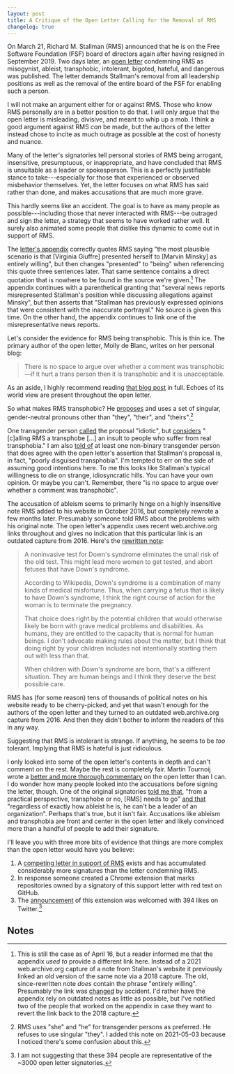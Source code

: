 ```yaml
---
layout: post
title: A Critique of the Open Letter Calling for the Removal of RMS
changelog: true
---
```


On March 21, Richard M. Stallman (RMS) announced that he is on the Free Software
Foundation (FSF) board of directors again after having resigned in September 2019.  Two
days later, an [open letter][] condemning RMS as misogynist, ableist, transphobic,
intolerant, bigoted, hateful, and dangerous was published.  The letter demands Stallman's
removal from all leadership positions as well as the removal of the entire board of the
FSF for enabling such a person.

I will not make an argument either for or against RMS.  Those who know RMS personally are
in a better position to do that.  I will only argue that the open letter is misleading,
divisive, and meant to whip up a mob.  I think a good argument against RMS *can* be made,
but the authors of the letter instead chose to incite as much outrage as possible at the
cost of honesty and nuance.

Many of the letter's signatories tell personal stories of RMS being arrogant, insensitive,
presumptuous, or inappropriate, and have concluded that RMS is unsuitable as a leader or
spokesperson.  This is a perfectly justifiable stance to take---especially for those that
experienced or observed misbehavior themselves.  Yet, the letter focuses on what RMS has
said rather than done, and makes accusations that are much more grave.

This hardly seems like an accident.  The goal is to have as many people as
possible---including those that never interacted with RMS---be outraged and sign the
letter, a strategy that seems to have worked rather well.  It surely also animated some
people that dislike this dynamic to come out in support of RMS.

The [letter's appendix][open-letter-appendix] correctly quotes RMS saying "the most
plausible scenario is that [Virginia Giuffre] presented herself to [Marvin Minsky] as
entirely willing", but then changes "presented" to "being" when referencing this quote
three sentences later.  That same sentence contains a direct quotation  that is nowhere to
be found in the source we're given.[^2021-04-16-update]
The appendix continues with a parenthetical granting
that "several news reports misrepresented Stallman's position while discussing allegations
against Minsky", but then asserts that "Stallman has previously expressed opinions that
were consistent with the inaccurate portrayal."  No source is given this time.  On the
other hand, the appendix continues to link one of the misrepresentative news reports.

Let's consider the evidence for RMS being transphobic.  This is thin ice.  The primary
author of the open letter, Molly de Blanc, writes on her personal blog:

> There is no space to argue over whether a comment was transphobic—if it hurt a trans
> person then it is transphobic and it is unacceptable.  

As an aside, I highly recommend reading [that blog post][] in full.  Echoes of its world
view are present throughout the open letter.

So what makes RMS transphobic?  He [proposes][genderless-pronouns] and uses a set of
singular, gender-neutral pronouns other than "they", "their", and
"theirs".[^2021-05-03-update]

One transgender person [called][leah-rowe] the proposal "idiotic", but
[considers][leah-rowe] "[c]alling RMS a transphobe […] an insult to people who suffer from
real transphobia."  I am also [told of][fucking-transphobic] at least one non-binary
transgender person that does agree with the open letter's assertion that Stallman's
proposal is, in fact, "poorly disguised transphobia".  I'm tempted to err on the side of
assuming good intentions here.  To me this looks like Stallman's typical willingness to
die on strange, idiosyncratic hills.  You can have your own opinion.  Or maybe you can't.
Remember, there "is no space to argue over whether a comment was transphobic".

The accusation of ableism seems to primarily hinge on a highly insensitive note RMS added
to his website in October 2016, but completely rewrote a few months later.  Presumably
someone told RMS about the problems with his original note.  The open letter's appendix
uses recent web.archive.org links throughout and gives no indication that this particular
link is an outdated capture from 2016.  Here's the [rewritten note][]:

>   A noninvasive test for Down's syndrome eliminates the small risk of the old test.
>   This might lead more women to get tested, and abort fetuses that have Down's syndrome.
>
>   According to Wikipedia, Down's syndrome is a combination of many kinds of medical
>   misfortune.  Thus, when carrying a fetus that is likely to have Down's syndrome, I
>   think the right course of action for the woman is to terminate the pregnancy.
>
>   That choice does right by the potential children that would otherwise likely be born
>   with grave medical problems and disabilities.  As humans, they are entitled to the
>   capacity that is normal for human beings.  I don't advocate making rules about the
>   matter, but I think that doing right by your children includes not intentionally
>   starting them out with less than that.
>
>   When children with Down's syndrome are born, that's a different situation.  They are
>   human beings and I think they deserve the best possible care.

RMS has (for some reason) tens of thousands of political notes on his website ready to be
cherry-picked, and yet that wasn't enough for the authors of the open letter and they
turned to an outdated web.archive.org capture from 2016.  And then they didn't bother to
inform the readers of this in any way.

Suggesting that RMS is intolerant is strange.  If anything, he seems to be *too* tolerant.
Implying that RMS is hateful is just ridiculous.

I only looked into some of the open letter's contents in depth and can't comment on the
rest.  Maybe the rest is completely fair.  Martin Tournoij wrote a [better and more
thorough commentary][Stallman isn't great, but not the devil] on the open letter than I
can.  I do wonder how many people looked into the accusations before signing the letter,
though.  One of the original signatories [told me that][luis-1], "from a practical
perspective, transphobe or no, [RMS] needs to go" [and that][luis-2] "regardless of
exactly how ableist he is, he can't be a leader of an organization".  Perhaps that's true,
but it isn't fair.  Accusations like ableism and transphobia are front and center in the
open letter and likely convinced more than a handful of people to add their signature.

I'll leave you with three more bits of evidence that things are more complex than the open
letter would have you believe:

1.  A [competing letter in support of RMS][] exists and has accumulated considerably more
    signatures than the letter condemning RMS.
2.  In response someone created a Chrome extension that marks repositories owned by a
    signatory of this support letter with red text on GitHub.
3.  The [announcement][extension-announcement] of this extension was welcomed with 394
    likes on Twitter.[^twitter-response-clarification]

## Notes

[^2021-04-16-update]: This is still the case as of April 16, but a reader informed me that
    the appendix *used to* provide a different link here.  Instead of a 2021
    web.archive.org capture of a note from Stallman's website it previously linked an old
    version of the same note via a 2018 capture.  The old, since-rewritten note *does*
    contain the phrase "entirely willing".  Presumably the link was [changed][f7d04be] by
    accident.  I'd rather have the appendix rely on outdated notes as little as possible,
    but I've notified two of the people that worked on the appendix in case they want to
    revert the link back to the 2018 capture.

[^2021-05-03-update]: RMS uses "she" and "he" for transgender persons as preferred.  He
    refuses to use singular "they".  I added this note on 2021-05-03 because I noticed
    there's some confusion about this.

[leah-rowe]: https://libreboot.org/news/rms.html#rms-is-not-transphobic
[fucking-transphobic]: https://twitter.com/mjg59/status/1377406466504544258
[luis-1]: https://twitter.com/luis_in_brief/status/1377268090258354176
[luis-2]: https://twitter.com/luis_in_brief/status/1377268518052241413

[^twitter-response-clarification]: I am not suggesting that these 394 people are
    representative of the ~3000 open letter signatories.

[open letter]: https://rms-open-letter.github.io
[open-letter-appendix]: https://rms-open-letter.github.io/appendix
[that blog post]: http://deblanc.net/blog/2021/01/12/1028-words-on-free-software/
[genderless-pronouns]: https://www.stallman.org/articles/genderless-pronouns.html
[rewritten note]: https://stallman.org/archives/2016-sep-dec.html#31_October_2016_(Down's_syndrome)
[Stallman isn't great, but not the devil]: https://www.arp242.net/rms.html
[competing letter in support of RMS]: https://rms-support-letter.github.io
[extension-announcement]: https://twitter.com/aaronbassett/status/1376601712379764737
[f7d04be]: https://github.com/rms-open-letter/rms-open-letter.github.io/commit/f7d04be13369ec1f6933e8de8261d1dcfda4d430
